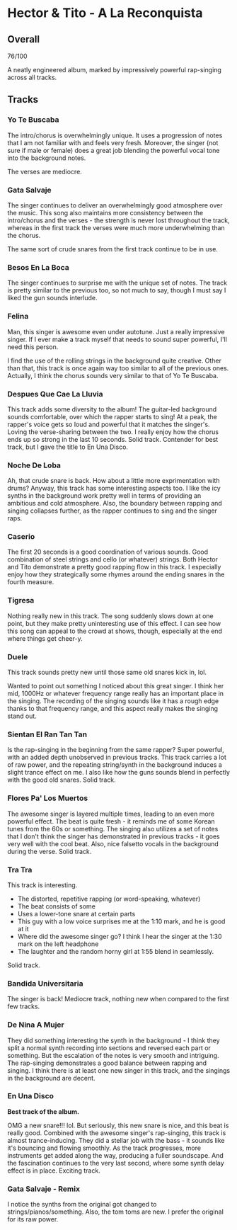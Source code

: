 # Hector & Tito - A La Reconquista

## Overall

76/100

A neatly engineered album, marked by impressively powerful rap-singing across
all tracks.

## Tracks

### Yo Te Buscaba

The intro/chorus is overwhelmingly unique.
It uses a progression of notes that I am not familiar with and feels very fresh.
Moreover, the singer (not sure if male or female) does a great job blending the
powerful vocal tone into the background notes.

The verses are mediocre.

### Gata Salvaje

The singer continues to deliver an overwhelmingly good atmosphere over the
music.
This song also maintains more consistency between the intro/chorus and the
verses - the strength is never lost throughout the track, whereas in the first
track the verses were much more underwhelming than the chorus.

The same sort of crude snares from the first track continue to be in use.

### Besos En La Boca

The singer continues to surprise me with the unique set of notes.
The track is pretty similar to the previous too, so not much to say, though I
must say I liked the gun sounds interlude.

### Felina

Man, this singer is awesome even under autotune.
Just a really impressive singer.
If I ever make a track myself that needs to sound super powerful, I'll need this
person.

I find the use of the rolling strings in the background quite creative.
Other than that, this track is once again way too similar to all of the previous
ones.
Actually, I think the chorus sounds very similar to that of Yo Te Buscaba.

### Despues Que Cae La Lluvia

This track adds some diversity to the album!
The guitar-led background sounds comfortable, over which the rapper starts to
sing!
At a peak, the rapper's voice gets so loud and powerful that it matches the
singer's.
Loving the verse-sharing between the two.
I really enjoy how the chorus ends up so strong in the last 10 seconds.
Solid track.
Contender for best track, but I gave the title to En Una Disco.

### Noche De Loba

Ah, that crude snare is back.
How about a little more exprimentation with drums?
Anyway, this track has some interesting aspects too.
I like the icy synths in the background work pretty well in terms of providing
an ambitious and cold atmosphere.
Also, the boundary between rapping and singing collapses further, as the rapper
continues to sing and the singer raps.

### Caserio

The first 20 seconds is a good coordination of various sounds.
Good combination of steel strings and cello (or whatever) strings.
Both Hector and Tito demonstrate a pretty good rapping flow in this track.
I especially enjoy how they strategically some rhymes around the ending snares
in the fourth measure.

### Tigresa

Nothing really new in this track.
The song suddenly slows down at one point, but they make pretty uninteresting
use of this effect.
I can see how this song can appeal to the crowd at shows, though, especially at
the end where things get cheer-y.

### Duele

This track sounds pretty new until those same old snares kick in, lol.

Wanted to point out something I noticed about this great singer.
I think her mid, 1000Hz or whatever frequency range really has an important
place in the singing.
The recording of the singing sounds like it has a rough edge thanks to that
frequency range, and this aspect really makes the singing stand out.

### Sientan El Ran Tan Tan

Is the rap-singing in the beginning from the same rapper?
Super powerful, with an added depth unobserved in previous tracks.
This track carries a lot of raw power, and the repeating string/synth in the
background induces a slight trance effect on me.
I also like how the guns sounds blend in perfectly with the good old snares.
Solid track.

### Flores Pa' Los Muertos

The awesome singer is layered multiple times, leading to an even more powerful
effect.
The beat is quite fresh - it reminds me of some Korean tunes from the 60s or
something.
The singing also utilizes a set of notes that I don't think the singer has
demonstrated in previous tracks - it goes very well with the cool beat.
Also, nice falsetto vocals in the background during the verse.
Solid track.

### Tra Tra

This track is interesting.

- The distorted, repetitive rapping (or word-speaking, whatever)
- The beat consists of some
- Uses a lower-tone snare at certain parts
- This guy with a low voice surprises me at the 1:10 mark, and he is good at it
- Where did the awesome singer go? I think I hear the singer at the 1:30 mark
on the left headphone
- The laughter and the random horny girl at 1:55 blend in seamlessly.

Solid track.

### Bandida Universitaria

The singer is back!
Mediocre track, nothing new when compared to the first few tracks.

### De Nina A Mujer

They did something interesting the synth in the background - I think they split
a normal synth recording into sections and reversed each part or something.
But the escalation of the notes is very smooth and intriguing.
The rap-singing demonstrates a good balance between rapping and singing.
I think there is at least one new singer in this track, and the singings in the
background are decent.

### En Una Disco

**Best track of the album.**

OMG a new snare!!!
lol.
But seriously, this new snare is nice, and this beat is really good.
Combined with the awesome singer's rap-singing, this track is almost
trance-inducing.
They did a stellar job with the bass - it sounds like it's bouncing and flowing
smoothly.
As the track progresses, more instruments get added along the way, producing a
fuller soundscape.
And the fascination continues to the very last second, where some synth delay
effect is in place.
Exciting track.

### Gata Salvaje - Remix

I notice the synths from the original got changed to strings/pianos/something.
Also, the tom toms are new.
I prefer the original for its raw power.
